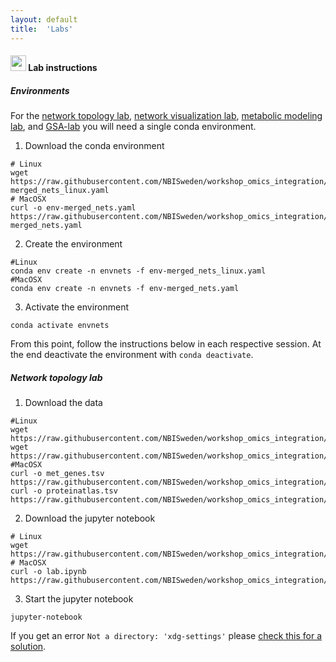 ```yaml
---
layout: default
title:  'Labs'
---
```


#### <img border="0" src="https://www.svgrepo.com/show/7421/computer.svg" width="25" height="25"> Lab instructions

##### Environments
For the [network topology lab](#network-topology-lab), [network visualization lab](#network-visualization-lab), [metabolic modeling lab](#metabolic-modeling-lab), and [GSA-lab](#gsa-lab) you will need a single conda environment.

1. Download the conda environment
```
# Linux
wget https://raw.githubusercontent.com/NBISweden/workshop_omics_integration/master/environments/env-merged_nets_linux.yaml
# MacOSX
curl -o env-merged_nets.yaml https://raw.githubusercontent.com/NBISweden/workshop_omics_integration/master/environments/env-merged_nets.yaml
```

2. Create the environment
```
#Linux
conda env create -n envnets -f env-merged_nets_linux.yaml
#MacOSX
conda env create -n envnets -f env-merged_nets.yaml
```

3. Activate the environment
```
conda activate envnets
```

From this point, follow the instructions below in each respective session. At the end deactivate the environment with `conda deactivate`.


##### Network topology lab

1. Download the data
```
#Linux
wget https://raw.githubusercontent.com/NBISweden/workshop_omics_integration/master/session_topology/data/met_genes.tsv
wget https://raw.githubusercontent.com/NBISweden/workshop_omics_integration/master/session_topology/data/proteinatlas.tsv
#MacOSX
curl -o met_genes.tsv https://raw.githubusercontent.com/NBISweden/workshop_omics_integration/master/session_topology/data/met_genes.tsv
curl -o proteinatlas.tsv https://raw.githubusercontent.com/NBISweden/workshop_omics_integration/master/session_topology/data/proteinatlas.tsv
```

2. Download the jupyter notebook
```
# Linux
wget https://raw.githubusercontent.com/NBISweden/workshop_omics_integration/master/session_topology/lab.ipynb
# MacOSX
curl -o lab.ipynb https://raw.githubusercontent.com/NBISweden/workshop_omics_integration/master/session_topology/lab.ipynb
```

3. Start the jupyter notebook
```
jupyter-notebook
```

If you get an error `Not a directory: 'xdg-settings'` please [check this for a solution](https://github.com/jupyter/notebook/issues/3746#issuecomment-444957821).